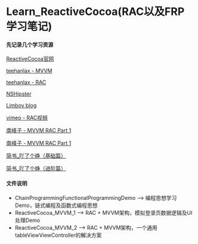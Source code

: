 # Learn_ReactiveCocoa(RAC以及FRP学习笔记)


#### 先记录几个学习资源

[ReactiveCocoa官网](https://github.com/ReactiveCocoa/ReactiveCocoa)
 
[teehanlax - MVVM](http://www.teehanlax.com/blog/model-view-viewmodel-for-ios)
 
[teehanlax - RAC](http://www.teehanlax.com/blog/getting-started-with-reactivecocoa)
 
[NSHipster](http://nshipster.cn/reactivecocoa)
 
[Limboy blog](http://limboy.me)
 
[vimeo - RAC视频](https://vimeo.com/65637501)
 
[南峰子 - MVVM RAC Part 1](http://southpeak.github.io/blog/2014/08/08/mvvmzhi-nan-yi-:flickrsou-suo-shi-li)
  
[南峰子 - MVVM RAC Part 1](http://southpeak.github.io/blog/2014/08/02/reactivecocoazhi-nan-er-:twittersou-suo-shi-li)
 
[简书_吖了个峥（基础篇）](http://www.jianshu.com/p/87ef6720a096)

[简书_吖了个峥（进阶篇）](http://www.jianshu.com/p/e10e5ca413b7)


#### 文件说明
* ChainProgrammingFunctionalProgrammingDemo --> 编程思想学习Demo，链式编程及函数式编程思想
* ReactiveCocoa_MVVM_1 --> RAC + MVVM架构，模拟登录页数据逻辑及UI处理Demo
* ReactiveCocoa_MVVM_2 --> RAC + MVVM架构，一个通用tableViewViewController的解决方案